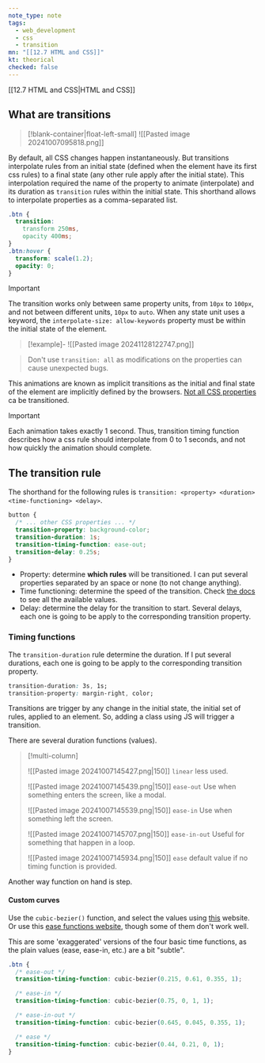 ```yaml
---
note_type: note
tags:
  - web_development
  - css
  - transition
mn: "[[12.7 HTML and CSS]]"
kt: theorical
checked: false
---
```

[[12.7 HTML and CSS|HTML and CSS]]

## What are transitions
>[!blank-container|float-left-small]
>![[Pasted image 20241007095818.png]]

By default, all CSS changes happen instantaneously. But  transitions interpolate rules from an initial state (defined when the element have its first css rules) to a final state (any other rule apply after the initial state). This interpolation required the name of the property to animate (interpolate) and its duration as `transition` rules within the initial state. This shorthand allows to interpolate properties as a comma-separated list. 

```css
.btn {
  transition:
    transform 250ms,
    opacity 400ms;
}
.btn:hover {
  transform: scale(1.2);
  opacity: 0;
}
```

>[!important]
>The transition works only between same property units, from `10px` to `100px`, and not between different units, `10px` to `auto`. When any state unit uses a keyword, the `interpolate-size: allow-keywords` property must be within the initial state of the element.
>>[!example]-
>>![[Pasted image 20241128122747.png]]



>Don't use `transition: all` as modifications on the properties can cause unexpected bugs. 

This animations are known as implicit transitions as the initial and final state of the element are implicitly defined by the browsers. [Not all CSS properties](https://developer.mozilla.org/en-US/docs/Web/CSS/CSS_animated_properties) ca be transitioned. 

>[!important]
>Each animation takes exactly 1 second. Thus, transition timing function describes how a css rule should interpolate from 0 to 1 seconds, and not how quickly the animation should complete. 
## The transition rule
The shorthand for the following rules is `transition: <property> <duration> <time-functioning> <delay>`. 

```css
button {
  /* ... other CSS properties ... */
  transition-property: background-color;
  transition-duration: 1s;
  transition-timing-function: ease-out;
  transition-delay: 0.25s;
}
```

- Property: determine **which rules** will be transitioned. I can put several properties separated by an space or none (to not change anything). 
- Time functioning: determine the speed of the transition. Check [the docs](https://developer.mozilla.org/en-US/docs/Web/CSS/transition-timing-function) to see all the available values. 
- Delay: determine the delay for the transition to start.  Several delays, each one is going to be apply to the corresponding transition property.
### Timing functions
The `transition-duration` rule determine the duration. If I put several durations, each one is going to be apply to the corresponding transition property.

```css
transition-duration: 3s, 1s;
transition-property: margin-right, color;
```

Transitions are trigger by any change in the initial state, the initial set of rules, applied to an element. So, adding a class using JS will trigger a transition. 

There are several duration functions (values).

>[!multi-column]
>
>![[Pasted image 20241007145427.png|150]]
>`linear` less used.
>
>![[Pasted image 20241007145439.png|150]]
>`ease-out` Use when something enters the screen, like a modal. 
>
>![[Pasted image 20241007145539.png|150]]
>`ease-in` Use when something left the screen. 
>
>![[Pasted image 20241007145707.png|150]]
>`ease-in-out` Useful for something that happen in a loop.
>
>![[Pasted image 20241007145934.png|150]]
>`ease` default value if no timing function is provided. 

Another way function on hand is step. 

#### Custom curves 
Use the `cubic-bezier()` function, and select the values using [this](https://cubic-bezier.com/#.17,.67,.83,.67) website. Or use this [ease functions website](https://easings.net/), though some of them don't work well.

This are some 'exaggerated' versions of the four basic time functions, as the plain values (ease, ease-in, etc.) are a bit "subtle". 

```css
.btn {
  /* ease-out */
  transition-timing-function: cubic-bezier(0.215, 0.61, 0.355, 1);

  /* ease-in */
  transition-timing-function: cubic-bezier(0.75, 0, 1, 1);

  /* ease-in-out */
  transition-timing-function: cubic-bezier(0.645, 0.045, 0.355, 1);

  /* ease */
  transition-timing-function: cubic-bezier(0.44, 0.21, 0, 1);
}
```